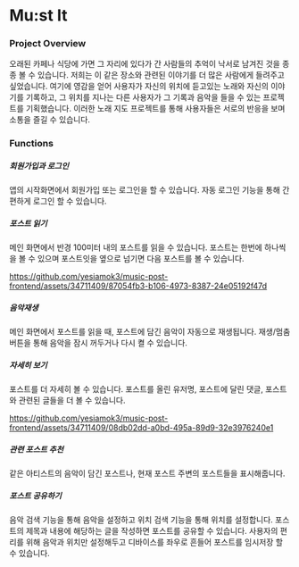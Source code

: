 # Mu:st It
### Project Overview

오래된 카페나 식당에 가면 그 자리에 있다가 간 사람들의 추억이 낙서로 남겨진 것을 종종 볼 수 있습니다. 저희는 이 같은 장소와 관련된 이야기를 더 많은 사람에게 들려주고 싶었습니다. 여기에 영감을 얻어 사용자가 자신의 위치에 듣고있는 노래와  자신의 이야기를 기록하고, 그 위치를 지나는 다른 사용자가 그 기록과 음악을 들을 수 있는 프로젝트를 기획했습니다. 이러한 노래 지도 프로젝트를 통해 사용자들은 서로의 반응을 보며 소통을 즐길 수 있습니다.

### Functions

##### 회원가입과 로그인
앱의 시작화면에서 회원가입 또는 로그인을 할 수 있습니다. 자동 로그인 기능을 통해 간편하게 로그인 할 수 있습니다.

##### 포스트 읽기
메인 화면에서 반경 100미터 내의 포스트를 읽을 수 있습니다. 포스트는 한번에 하나씩을 볼 수 있으며 포스트잇을 옆으로 넘기면 다음 포스트를 볼 수 있습니다.


https://github.com/yesiamok3/music-post-frontend/assets/34711409/87054fb3-b106-4973-8387-24e05192f47d


##### 음악재생
메인 화면에서 포스트를 읽을 때, 포스트에 담긴 음악이 자동으로 재생됩니다. 재생/멈춤 버튼을 통해 음악을 잠시 꺼두거나 다시 켤 수 있습니다.

##### 자세히 보기
포스트를 더 자세히 볼 수 있습니다. 포스트를 올린 유저명, 포스트에 달린 댓글, 포스트와 관련된 글들을 더 볼 수 있습니다.


https://github.com/yesiamok3/music-post-frontend/assets/34711409/08db02dd-a0bd-495a-89d9-32e3976240e1


##### 관련 포스트 추천
같은 아티스트의 음악이 담긴 포스트나, 현재 포스트 주변의 포스트들을 표시해줍니다.

##### 포스트 공유하기
음악 검색 기능을 통해 음악을 설정하고 위치 검색 기능을 통해 위치를 설정합니다. 포스트의 제목과 내용에 해당하는 글을 작성하면 포스트를 공유할 수 있습니다. 사용자의 편리를 위해 음악과 위치만 설정해두고 디바이스를 좌우로 흔들어 포스트를 임시저장 할 수 있습니다.
